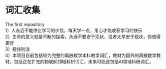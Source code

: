 # 词汇收集
The first repository  
1）人永远不能停止学习的步伐，每天学一点，用心才能收获学习的快乐  
2）生命的意义就是不断的探索，永远不要安于现状，或者太早安于现状，你值得更好  
3）稳住别浪  
4）本项目目前包括较为完整的离散数学本科教学词汇，教材为国外的离散数学教材。包括正在扩充的物联网领域科研词汇，未来可能还包括AI领域科研词汇。  
